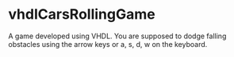 # vhdlCarsRollingGame
A game developed using VHDL. You are supposed to dodge falling obstacles using the arrow keys or a, s, d, w on the keyboard.
